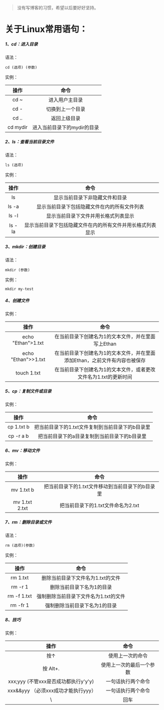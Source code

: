 >没有写博客的习惯，希望以后要好好坚持。 

# 关于Linux常用语句：

##### 1、cd：进入目录
语法：
```
cd (选项) (参数)
```
实例：

| 操作 | 命令 |
|:----:|:---:|
| cd  ~ | 进入用户主目录  |
| cd  - | 切换到上一个目录  |
| cd  .. | 返回上级目录  |
| cd  mydir | 进入当前目录下的mydir的目录  |

##### 2、ls：查看当前目录文件
语法：
```
ls (选项)
```
实例：

| 操作 | 命令 |
|:-------:|:-------:|
| ls | 显示当前目录下非隐藏文件和目录  |
| ls -a | 显示当前目录下包括隐藏文件在内的所有文件列表  |
| ls -l | 显示当前目录下文件并用长格式列表显示  |
| ls -la | 显示当前目录下包括隐藏文件在内的所有文件并用长格式列表显示  |

##### 3、mkdir：创建目录
语法：
```
mkdir (参数)
```
实例：
```
mkdir my-test
```
##### 4、创建文件

实例：

| 操作 | 命令 |
|:-------:|:-------:|
| echo "Ethan">1.txt | 在当前目录下创建名为1的文本文件，并在里面写上Ethan  |
| echo "Ethan">>1.txt | 在当前目录下创建名为1的文本文件，并在里面添加Ethan，之前文件有内容也被保存  |
| touch 1.txt | 在当前目录下创建名为1的文本文件，或者更改文件名为1.txt的更新时间  |

##### 5、cp：复制文件或目录

实例：

| 操作 | 命令 |
|:-------:|:-------:|
| cp 1.txt b | 把当前目录下的1.txt文件复制到当前目录下的b目录里 |
| cp -r a b | 把当前目录下的a目录复制到当前目录下的b目录里 |

##### 6、mv：移动文件

实例：

| 操作 | 命令 |
|:-------:|:-------:|
| mv 1.txt b | 把当前目录下的1.txt文件移动到当前目录下的b目录里 |
| mv 1.txt 2.txt | 把当前目录下的1.txt文件命名为2.txt |



##### 7、rm：删除目录或文件
语法：
```
rm (选项)(参数)
```
实例：

| 操作 | 命令 |
|:-------:|:-------:|
| rm 1.txt | 删除当前目录下文件名为1.txt的文件  |
| rm -r 1 | 删除当前目录下名为1的目录  |
| rm -f 1.txt | 强制删除当前目录下文件名为1.txt的文件  |
| rm -fr 1 | 强制删除当前目录下名为1的目录  |

##### 8、技巧

实例：

| 操作 | 命令 |
|:-------:|:-------:|
| 按↑ | 使用上一次的命令  |
| 按 Alt+. | 使用上一次的最后一个参数  |
| xxx;yyy (不管xxx是否成功都执行y'y'y) | 一句话执行两个命令  |
| xxx&&yyy （必须xxx成功才能执行yyy） | 一句话执行两个命令  |
| \ | 回车  |
